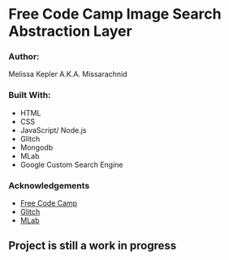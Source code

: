 Free Code Camp Image Search Abstraction Layer
=========================


### Author:
Melissa Kepler A.K.A. Missarachnid

### Built With: 
*  HTML
*  CSS
*  JavaScript/ Node.js
*  Glitch
*  Mongodb
*  MLab
*  Google Custom Search Engine

### Acknowledgements
*  [Free Code Camp](https://www.freecodecamp.org)
*  [Glitch](https://glitch.com/)
*  [MLab](https://mlab.com/)


## Project is still a work in progress